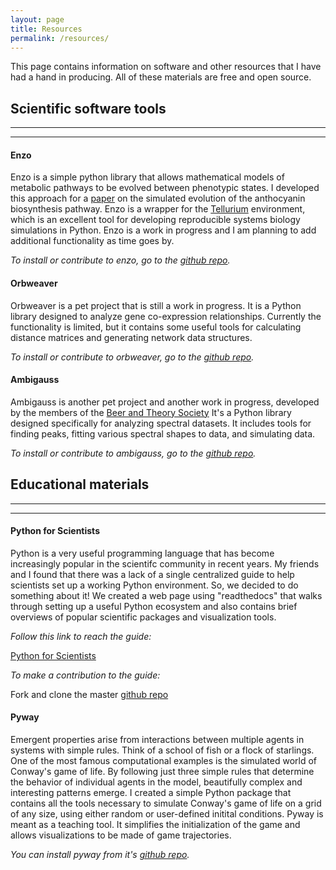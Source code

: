 ```yaml
---
layout: page
title: Resources
permalink: /resources/
---
```


This page contains information on software and other resources that I have had a hand in producing. All of these materials are free and open source.

## Scientific software tools
<hr><hr>

#### Enzo

Enzo is a simple python library that allows mathematical models of metabolic pathways to be evolved between phenotypic states. I developed this approach for a [paper](https://www.biorxiv.org/content/early/2019/01/03/511089) on the simulated evolution of the anthocyanin biosynthesis pathway. Enzo is a wrapper for the [Tellurium](http://tellurium.analogmachine.org/) environment, which is an excellent tool for developing reproducible systems biology simulations in Python. Enzo is a work in progress and I am planning to add additional functionality as time goes by. 

*To install or contribute to enzo, go to the [github repo](https://github.com/lcwheeler/enzo).*


#### Orbweaver

Orbweaver is a pet project that is still a work in progress. It is a Python library designed to analyze gene co-expression relationships. Currently the functionality is limited, but it contains some useful tools for calculating distance matrices and generating network data structures.

*To install or contribute to orbweaver, go to the [github repo](https://github.com/lcwheeler/orbweaver).*


#### Ambigauss

Ambigauss is another pet project and another work in progress, developed by the members of the [Beer and Theory Society](https://github.com/BeerTheorySociety.) It's a Python library designed specifically for analyzing spectral datasets. It includes tools for finding peaks, fitting various spectral shapes to data, and simulating data. 

*To install or contribute to ambigauss, go to the [github repo](https://github.com/BeerTheorySociety/ambigauss).*


## Educational materials
<hr><hr>

#### Python for Scientists

Python is a very useful programming language that has become increasingly popular in the scientifc community in recent years. 
My friends and I found that there was a lack of a single centralized guide to help scientists set up a working Python environment. 
So, we decided to do something about it! We created a web page using "readthedocs" that walks through setting up a useful Python ecosystem and also contains brief overviews of popular scientific packages and visualization tools. 

*Follow this link to reach the guide:* 

[Python for Scientists](https://python-for-scientists.readthedocs.io/en/latest/#)


*To make a contribution to the guide:* 

Fork and clone the master [github repo](https://github.com/Zsailer/python-for-scientists)


#### Pyway
Emergent properties arise from interactions between multiple agents in systems with simple rules. Think of a school of fish or a flock of starlings. One of the most famous computational examples is the simulated world of Conway's game of life. By following just three simple rules that determine the behavior of individual agents in the model, beautifully complex and interesting patterns emerge. I created a simple Python package that contains all the tools necessary to simulate Conway's game of life on a grid of any size, using either random or user-defined initital conditions. Pyway is meant as a teaching tool. It simplifies the initialization of the game and allows visualizations to be made of game trajectories. 

*You can install pyway from it's [github repo](https://github.com/lcwheeler/pyway).* 


